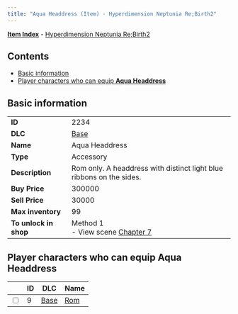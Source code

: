 ```yaml
---
title: "Aqua Headdress (Item) - Hyperdimension Neptunia Re;Birth2"
---
```


[**Item Index**](/neptunia/rb2/item/index.html) - [Hyperdimension Neptunia Re;Birth2](/neptunia/rb2)

## Contents

- [Basic information](#basic-information)
- [Player characters who can equip **Aqua Headdress**](#player-characters-who-can-equip-aqua-headdress)

## Basic information

|   |   |
| -- | -- |
| **ID** | 2234 |
| **DLC** | [Base](/neptunia/rb2/dlc/0-base.html) |
| **Name** | Aqua Headdress |
| **Type** | Accessory |
| **Description** | Rom only. A headdress with distinct light blue ribbons on the sides. |
| **Buy Price** | 300000 |
| **Sell Price** | 30000 |
| **Max inventory** | 99 |
| **To unlock in shop** | Method 1<br />- View scene [Chapter 7](/neptunia/rb2/scene/0-452-chapter-7.html) |

## Player characters who can equip **Aqua Headdress**

|    | ID | DLC | Name |
| -- | -- | --- | ---- |
| <input type="checkbox" id="rb2-player-0-9" class="trackbox" /> | 9 | [Base](/neptunia/rb2/dlc/0-base.html) | [Rom](/neptunia/rb2/player/0-9-rom.html) |